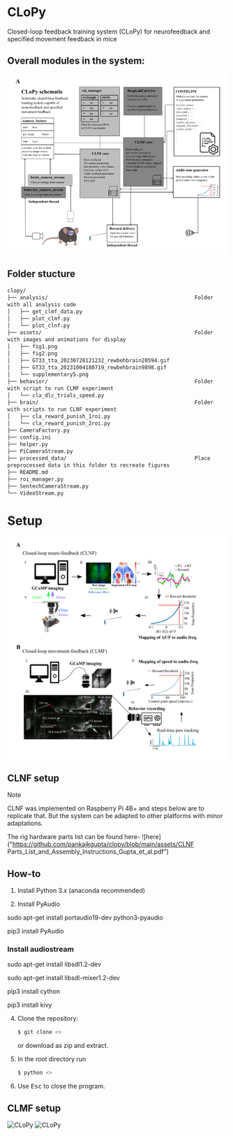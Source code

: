# CLoPy
Closed-loop feedback training system (CLoPy) for neurofeedback and specified movement feedback in mice

## Overall modules in the system:

![CLoPy](https://github.com/pankajkgupta/clopy/blob/main/assets/fig1.png?raw=true)


## Folder stucture
```
clopy/
├── analysis/                                               Folder with all analysis code
│   ├── get_clmf_data.py
│   ├── plot_clmf.py
│   └── plot_clnf.py
├── assets/                                                 Folder with images and animations for display
│   ├── fig1.png
│   ├── fig2.png
│   ├── GT33_tta_20230728121232_rewbehbrain20594.gif
│   ├── GT33_tta_20231004180719_rewbehbrain9898.gif
│   └── supplementary5.png
├── behavior/                                               Folder with script to run CLMF experiment
│   └── cla_dlc_trials_speed.py
├── brain/                                                  Folder with scripts to run CLNF experiment
│   ├── cla_reward_punish_1roi.py
│   └── cla_reward_punish_2roi.py
├── CameraFactory.py
├── config.ini
├── helper.py
├── PiCameraStream.py
├── processed_data/                                         Place preprocessed data in this folder to recreate figures
├── README.md
├── roi_manager.py
├── SentechCameraStream.py
└── VideoStream.py
```


# Setup

![CLoPy](https://github.com/pankajkgupta/clopy/blob/main/assets/fig2.png?raw=true)



## CLNF setup

> [!NOTE]
> CLNF was implemented on Raspberry Pi 4B+ and steps below are to replicate that. 
> But the system can be adapted to other platforms with minor adaptations.

The rig hardware parts list can be found here- 
![here]("https://github.com/pankajkgupta/clopy/blob/main/assets/CLNF Parts_List_and_Assembly_Instructions_Gupta_et_al.pdf")

How-to
---------------------------

1. Install Python 3.x (anaconda recommended)

2. Install PyAudio

sudo apt-get install portaudio19-dev python3-pyaudio

pip3 install PyAudio

### Install audiostream
sudo apt-get install libsdl1.2-dev

sudo apt-get install libsdl-mixer1.2-dev

pip3 install cython

pip3 install kivy

4. Clone the repository:

   ```bash
   $ git clone <>
   ```

   or download as zip and extract.

5. In the root directory run

   ```bash
   $ python <>
   ```

6. Use <kbd>Esc</kbd> to close the program.

## CLMF setup

![CLoPy](https://github.com/pankajkgupta/clopy/blob/main/assets/GT33_tta_20230728121232_rewbehbrain20594.gif?raw=true)
![CLoPy](https://github.com/pankajkgupta/clopy/blob/main/assets/GT33_tta_20231004180719_rewbehbrain9898.gif?raw=true)
